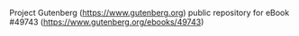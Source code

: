 Project Gutenberg (https://www.gutenberg.org) public repository for eBook #49743 (https://www.gutenberg.org/ebooks/49743)
